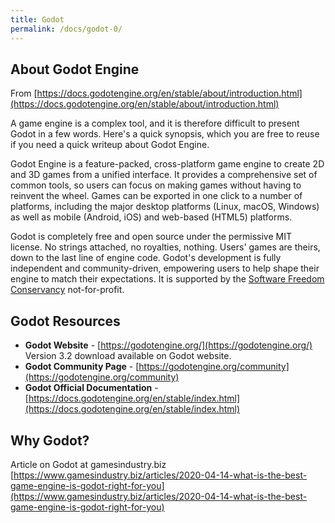 ```yaml
---
title: Godot
permalink: /docs/godot-0/
---
```


## About Godot Engine
From [https://docs.godotengine.org/en/stable/about/introduction.html](https://docs.godotengine.org/en/stable/about/introduction.html)  

A game engine is a complex tool, and it is therefore difficult to present Godot in a few words. Here's a quick synopsis, which you are free to reuse if you need a quick writeup about Godot Engine.   

  Godot Engine is a feature-packed, cross-platform game engine to create 2D and 3D games from a unified interface. It provides a comprehensive set of common tools, so users can focus on making games without having to reinvent the wheel. Games can be exported in one click to a number of platforms, including the major desktop platforms (Linux, macOS, Windows) as well as mobile (Android, iOS) and web-based (HTML5) platforms.  

  Godot is completely free and open source under the permissive MIT license. No strings attached, no royalties, nothing. Users' games are theirs, down to the last line of engine code. Godot's development is fully independent and community-driven, empowering users to help shape their engine to match their expectations. It is supported by the [Software Freedom Conservancy](https://sfconservancy.org/) not-for-profit.  

## Godot Resources

* **Godot Website** - [https://godotengine.org/](https://godotengine.org/)  
  Version 3.2 download available on Godot website.  
* **Godot Community Page** - [https://godotengine.org/community](https://godotengine.org/community)  
* **Godot Official Documentation** - [https://docs.godotengine.org/en/stable/index.html](https://docs.godotengine.org/en/stable/index.html)  


## Why Godot?

Article on Godot at gamesindustry.biz [https://www.gamesindustry.biz/articles/2020-04-14-what-is-the-best-game-engine-is-godot-right-for-you](https://www.gamesindustry.biz/articles/2020-04-14-what-is-the-best-game-engine-is-godot-right-for-you)  




